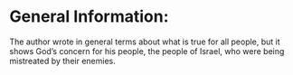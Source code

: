 # General Information:

The author wrote in general terms about what is true for all people, but it shows God’s concern for his people, the people of Israel, who were being mistreated by their enemies.